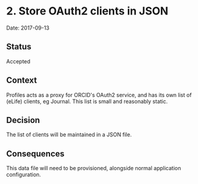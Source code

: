 # 2. Store OAuth2 clients in JSON

Date: 2017-09-13

## Status

Accepted

## Context

Profiles acts as a proxy for ORCID's OAuth2 service, and has its own list of (eLife) clients, eg Journal. This list is small and reasonably static.

## Decision

The list of clients will be maintained in a JSON file.

## Consequences

This data file will need to be provisioned, alongside normal application configuration.
